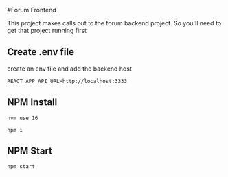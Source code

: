 #Forum Frontend

This project makes calls out to the forum backend project. 
So you'll need to get that project running first

## Create .env file
    
create an env file and add the backend host 

    REACT_APP_API_URL=http://localhost:3333

## NPM Install

    nvm use 16

    npm i

## NPM Start

    npm start